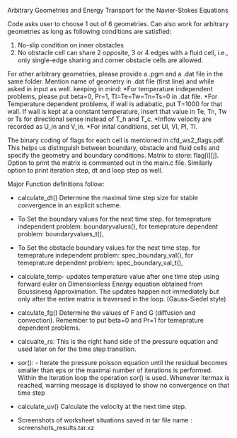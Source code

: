 Arbitrary Geometries and Energy Transport for the Navier-Stokes Equations

Code asks user to choose 1 out of 6 geometries. Can also work for arbitrary geometries as long as following conditions are satisfied:
1. No-slip condition on inner obstacles
2. No obstacle cell can share 2 opposite, 3 or 4 edges with a fluid cell, i.e., only single-edge sharing and corner obstacle cells are allowed.


For other arbitrary geometries, 
please provide a .pgm and a .dat file in the same folder. 
Mention name of geometry in .dat file (first line) and while asked in input as well. 
keeping in mind:
*For temperature independent problems, please put beta=0, Pr=1, TI=Te=Tw=Tn=Ts=0 in .dat file. 
*For Temperature dependent problems, if wall is adiabatic, put T=1000 for that wall. If wall is kept at a constant temperature, insert that value in Te, Tn, Tw or Ts for directional sense instead of T_h and T_c.
*Inflow velocity are recorded as U_in and V_in. 
*For inital conditions, set UI, VI, PI, TI.

The binary coding of flags for each cell is mentioned in cfd_ws2_flags.pdf. This helps us distinguish between boundary, obstacle and fluid cells and specify the geometry and boundary conditions. Matrix to store: flag[i][j]. Option to print the matrix is commented out in the main.c file. Similarly option to print iteration step, dt and loop step as well.



Major Function definitions follow:
- calculate_dt() Determine the maximal time step size for stable convergence in an explicit scheme.
- To Set the boundary values for the next time step.
  for temeprature independent problem: boundaryvalues(),
  for temeprature dependent problem: boundaryvalues_t(),

- To Set the obstacle boundary values for the next time step.
  for temeprature independent problem: spec_boundary_val(),
  for temeprature dependent problem: spec_boundary_val_t(),

- calculate_temp- updates temperature value after one time step using forward euler on Dimensionless Energy equation obtained from Boussinesq Approximation. The updates happen not immediately but only after the entire matrix is traversed in the loop. (Gauss-Siedel style)

- calculate_fg() Determine the values of F and G (diffusion and convection). Remember to put beta=0 and Pr=1 for temeprature dependent problems.
 
- calcualte_rs: This is the right hand side of the pressure equation and used later on for the time step transition.

- sor(): - Iterate the pressure poisson equation until the residual becomes smaller than eps or the maximal number of iterations is performed. Within the iteration loop the operation sor() is used. Whenever itermax is reached, warning message is displayed to show no convergence on that time step
 
- calculate_uv() Calculate the velocity at the next time step.

- Screenshots of worksheet situations saved in tar file name :  screenshots_results.tar.xz 

 
